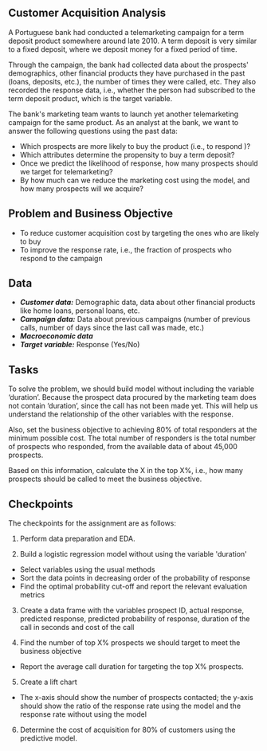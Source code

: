 ## Customer Acquisition Analysis

A Portuguese bank had conducted a telemarketing campaign for a term deposit product somewhere around late 2010. A term deposit is very similar to a fixed deposit, where we deposit money for a fixed period of time.  

Through the campaign, the bank had collected data about the prospects' demographics, other financial products they have purchased in the past (loans, deposits, etc.), the number of times they were called, etc. They also recorded the response data, i.e., whether the person had subscribed to the term deposit product, which is the target variable. 

The bank's marketing team wants to launch yet another telemarketing campaign for the same product. As an analyst at the bank, we want to answer the following questions using the past data:

- Which prospects are more likely to buy the product (i.e., to respond )?
- Which attributes determine the propensity to buy a term deposit?  
- Once we predict the likelihood of response, how many prospects should we target for telemarketing?
- By how much can we reduce the marketing cost using the model, and how many prospects will we acquire?

## Problem and Business Objective

- To reduce customer acquisition cost by targeting the ones who are likely to buy
- To improve the response rate, i.e., the fraction of prospects who respond to the campaign

## Data

- ***Customer data:*** Demographic data, data about other financial products like home loans, personal loans, etc.
 - ***Campaign data:*** Data about previous campaigns (number of previous calls, number of days since the last call was made, etc.)
- ***Macroeconomic data***
- ***Target variable:*** Response (Yes/No)

## Tasks

To solve the problem, we should build model without including the variable ‘duration’. Because the prospect data procured by the marketing team does not contain ‘duration’, since the call has not been made yet. This will help us understand the relationship of the other variables with the response.

Also, set the business objective to achieving 80% of total responders at the minimum possible cost. The total number of responders is the total number of prospects who responded, from the available data of about 45,000 prospects.

Based on this information, calculate the X in the top X%, i.e., how many prospects should be called to meet the business objective. 

## Checkpoints

The checkpoints for the assignment are as follows:

1. Perform data preparation and EDA.

2. Build a logistic regression model without using the variable 'duration'

  - Select variables using the usual methods
  - Sort the data points in decreasing order of the probability of response
  - Find the optimal probability cut-off and report the relevant evaluation metrics

3. Create a data frame with the variables prospect ID, actual response, predicted response, predicted probability of response, duration of the call in seconds and cost of the call

4. Find the number of top X% prospects we should target to meet the business objective
  - Report the average call duration for targeting the top X% prospects.

5. Create a lift chart

  - The x-axis should show the number of prospects contacted; the y-axis should show the ratio of the response rate using the model and the response rate without using the model

6. Determine the cost of acquisition for 80% of customers using the predictive model.
